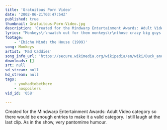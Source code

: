 ```yaml
---
title: 'Gratuitous Porn Video'
date: '2002-06-21T03:47:54Z'
published: true
thumbnail: Gratuitous-Porn-Video.jpg
description: 'Created for the Mindwarp Entertainment Awards: Adult Video category so there would be enough entries to make it a valid category. I still laugh at the last clip. As in the show, very pantomime humour.'
lyrics: "Monkeys\r\nwatch out for them monkeys\r\nthose crazy big guys drinking in the bar downtown\r\nMonkeys\r\nwatch out for them monkeys\r\nThey'll knock you right off your feet onto the ground\r\nThey'll take pleasure being hormonally insane\r\nThey'll find solace knocking you right upside the brain\r\n\r\nMonkeys\r\nwatch out for them monkeys\r\nthose crazy big guys drinking in the bar downtown\r\nMonkeys\r\nwatch out for them monkeys\r\nThey'll knock you right off your feet onto the ground "
footage:
    - 'Ebichu Minds the House (1999)'
song: Monkeys
artist: 'Mad Caddies'
song_info_url: 'https://secure.wikimedia.org/wikipedia/en/wiki/Duck_and_Cover_%28album%29'
downloads: []
srt: null
sd_stream: null
hd_stream: null
tags:
    - youhadtobethere
    - nospoilers
vid_id: '058'

---
```

Created for the Mindwarp Entertainment Awards: Adult Video category so there would be enough entries to make it a valid category. I still laugh at the last clip. As in the show, very pantomime humour.